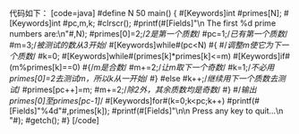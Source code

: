 代码如下：
[code=java]
#define N 50
main()
{
	#[Keywords]int #primes[N];
	#[Keywords]int #pc,m,k;
	#clrscr();
	#printf(#[Fields]"\n The first %d prime numbers are:\n"#,N);
	#primes[0]=2;/*2是第一个质数*/
	#pc=1;/*已有第一个质数*/
	#m=3;/*被测试的数从3开始*/
	#[Keywords]while#(pc<N)
	#{
	 #/*调整m使它为下一个质数*/
	#k=0;
	#[Keywords]while#(primes[k]*primes[k]<=m)
		#[Keywords]if#(m%primes[k]==0)
		#{/*m是合数*/
		    #m+=2;/*让m取下一个奇数*/
		    #k=1;/*不必用primes[0]=2去测试m，所以k从一开始*/
		#}
		#else
		#k++;/*继续用下一个质数去测试*/
	#primes[pc++]=m;
	#m+=2;/*除2外，其余质数均是奇数*/
	#}
	#/*输出primes[0]至primes[pc-1]*/
	#[Keywords]for#(k=0;k<pc;k++)
		#printf(#[Fields]"%4d"#,primes[k]);
	#printf(#[Fields]"\n\n Press any key to quit...\n "#);
	#getch();
#}
[/code]